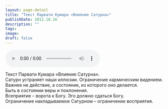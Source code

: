 ```yaml
---
layout: page-detail
title: "Текст Парвати Кумара «Влияние Сатурна»"
publishDate: 2012.10.16
description: ""
tags:
image:
draft: false
---
```


<audio title="2012.10.16 - Текст Парвати Кумара «Влияние Сатурна».mp3" src="/upload/iblock/c10/c10d32ec89ef22e712556cf3c803dcc1.mp3" controls=""></audio>

 Текст Парвати Кумара «Влияние Сатурна».  
Сатурн устраняет наши иллюзии. Ограничение кармическим видением.  
Важнее не действие, а состояние, из которого оно делается.   
Быть в состоянии веры и поклонения.  
Всеприятие – ворота к Богу. Эго должно сдаться Богу.  
Ограничение накладываемое Сатурном – ограничение восприятия. 

  
